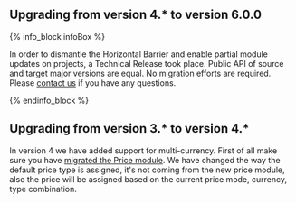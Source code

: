 

## Upgrading from version 4.* to version 6.0.0

{% info_block infoBox %}

In order to dismantle the Horizontal Barrier and enable partial module updates on projects, a Technical Release took place. Public API of source and target major versions are equal. No migration efforts are required. Please [contact us](https://spryker.com/en/support/) if you have any questions.

{% endinfo_block %}


## Upgrading from version 3.* to version 4.*

In version 4 we have added support for multi-currency. First of all make sure you have [migrated the Price module](/docs/pbc/all/price-management/install-and-upgrade/upgrade-the-price-module.html).
We have changed the way the default price type is assigned, it's not coming from the new price module, also the price will be assigned based on the current price mode, currency, type combination.

